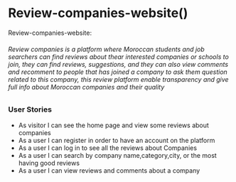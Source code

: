 # Review-companies-website()
Review-companies-website:
  
<h6>Review companies is a platform where Moroccan students and job searchers can find reviews about thear interested companies or schools to join, they can find reviews, suggestions, and they can also view comments and recomment to people that has joined a company to ask them question related to this company, this review platform enable transparency and give full info about Moroccan companies and their quality</h6>

<h3>User Stories</h3>
<ul>
  <li> As visitor I can see the home page and view some reviews about companies</li>
  <li> As a user I can register in order to have an account on the platform</li>
  <li> As a user I can log in to see all the reviews about Companies </li>
  <li> As a user I can search by company name,category,city, or the most having good reviews</li>
  <li> As a user I can view reviews and comments about a company </li>
</ul>
